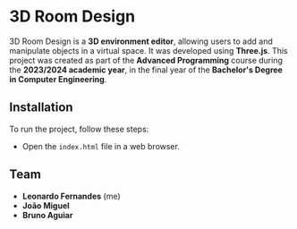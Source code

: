 # 3D Room Design
3D Room Design is a **3D environment editor**, allowing users to add and manipulate objects in a virtual space. It was developed using **Three.js**. This project was created as part of the **Advanced Programming** course during the **2023/2024 academic year**, in the final year of the **Bachelor's Degree in Computer Engineering**.

## Installation
To run the project, follow these steps:
- Open the `index.html` file in a web browser.

## Team
- **Leonardo Fernandes** (me)
- **João Miguel**
- **Bruno Aguiar**
